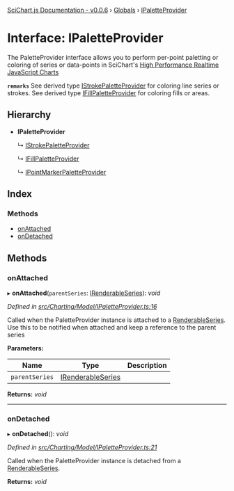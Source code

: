 [SciChart.js Documentation - v0.0.6](../README.md) › [Globals](../globals.md) › [IPaletteProvider](ipaletteprovider.md)

# Interface: IPaletteProvider

The PaletteProvider interface allows you to perform per-point paletting or coloring of series or data-points
in SciChart's [High Performance Realtime JavaScript Charts](https://www.scichart.com/javascript-chart-features)

**`remarks`** 
See derived type [IStrokePaletteProvider](istrokepaletteprovider.md) for coloring line series or strokes.
See derived type [IFillPaletteProvider](ifillpaletteprovider.md) for coloring fills or areas.

## Hierarchy

* **IPaletteProvider**

  ↳ [IStrokePaletteProvider](istrokepaletteprovider.md)

  ↳ [IFillPaletteProvider](ifillpaletteprovider.md)

  ↳ [IPointMarkerPaletteProvider](ipointmarkerpaletteprovider.md)

## Index

### Methods

* [onAttached](ipaletteprovider.md#onattached)
* [onDetached](ipaletteprovider.md#ondetached)

## Methods

###  onAttached

▸ **onAttached**(`parentSeries`: [IRenderableSeries](irenderableseries.md)): *void*

*Defined in [src/Charting/Model/IPaletteProvider.ts:16](https://github.com/ABTSoftware/SciChart.Dev/blob/ff9f38d289/Web/src/SciChart/src/Charting/Model/IPaletteProvider.ts#L16)*

Called when the PaletteProvider instance is attached to a [RenderableSeries](../classes/baserenderableseries.md).
Use this to be notified when attached and keep a reference to the parent series

**Parameters:**

Name | Type | Description |
------ | ------ | ------ |
`parentSeries` | [IRenderableSeries](irenderableseries.md) |   |

**Returns:** *void*

___

###  onDetached

▸ **onDetached**(): *void*

*Defined in [src/Charting/Model/IPaletteProvider.ts:21](https://github.com/ABTSoftware/SciChart.Dev/blob/ff9f38d289/Web/src/SciChart/src/Charting/Model/IPaletteProvider.ts#L21)*

Called when the PaletteProvider instance is detached from a [RenderableSeries](../classes/baserenderableseries.md).

**Returns:** *void*
